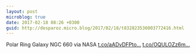 ```yaml
---
layout: post
microblog: true
date: 2017-02-18 08:26 +0300
guid: http://desparoz.micro.blog/2017/02/18/t832823536003772416.html
---
```

Polar Ring Galaxy NGC 660 via NASA [t.co/aADvDFPto...](https://t.co/aADvDFPtoi) [t.co/OQULOZz6m...](https://t.co/OQULOZz6ms)
